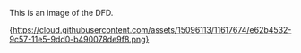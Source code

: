 This is an image of the DFD.

{https://cloud.githubusercontent.com/assets/15096113/11617674/e62b4532-9c57-11e5-9dd0-b490078de9f8.png}
